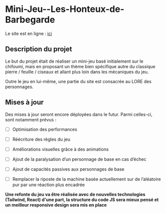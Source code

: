 # Mini-Jeu--Les-Honteux-de-Barbegarde

Le site est en ligne : [ici](https://xenophee.github.io/Mini-Jeu--Les-Honteux-de-Barbegarde/)

## Description du projet

Le but du projet était de réaliser un mini-jeu basé initialement sur le chifoumi, mais en proposant un thème bien spécifique autre du classique pierre / feuille / ciseaux et allant plus loin dans les mécaniques du jeu.

Outre le jeu en lui-même, une partie du site est consacrée au LORE des personnages.


## Mises à jour

Des mises à jour seront encore déployées dans le futur. Parmi celles-ci, sont notamment prévus :

- [ ] Optimisation des performances
- [ ] Réécriture des règles du jeu
- [ ] Améliorations visuelles grâce à des animations
- [ ] Ajout de la paralysation d’un personnage de base en cas d’échec
- [ ] Ajout de capacités passives aux personnages de base
- [ ] Remplacer la riposte de la machine basée actuellement sur de l’aléatoire pur par une réaction plus encadrée


**Une refonte du jeu va être réalisée avec de nouvelles technologies (Tailwind, React) d'une part, la structure du code JS sera mieux pensé et un meilleur responsive design sera mis en place**